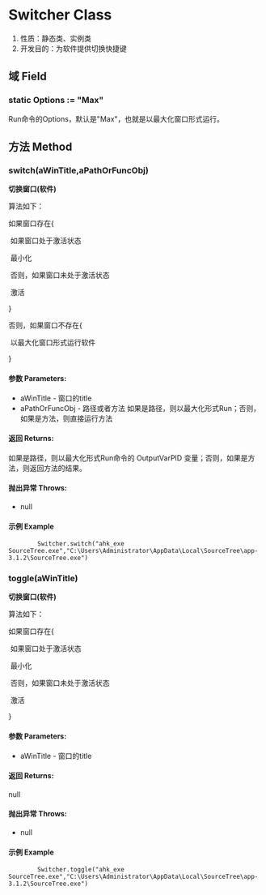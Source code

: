 # Switcher Class

1.  性质：静态类、实例类
2.	开发目的：为软件提供切换快捷键

## 域 Field

### static Options := "Max"

Run命令的Options，默认是"Max"，也就是以最大化窗口形式运行。

## 方法 Method

### switch(aWinTitle,aPathOrFuncObj)

**切换窗口(软件)**

算法如下：

如果窗口存在{

​	如果窗口处于激活状态

​		最小化

​	否则，如果窗口未处于激活状态

​		激活

}

否则，如果窗口不存在{

​	以最大化窗口形式运行软件

}

#### 参数 Parameters: 

- aWinTitle - 窗口的title
- aPathOrFuncObj - 路径或者方法
  如果是路径，则以最大化形式Run；否则，如果是方法，则直接运行方法

#### 返回 Returns: 

如果是路径，则以最大化形式Run命令的 OutputVarPID 变量；否则，如果是方法，则返回方法的结果。

#### 抛出异常 Throws: 

- null

#### 示例 Example

```autohotkey
		Switcher.switch("ahk_exe SourceTree.exe","C:\Users\Administrator\AppData\Local\SourceTree\app-3.1.2\SourceTree.exe")
```

### toggle(aWinTitle)

**切换窗口(软件)**

算法如下：

如果窗口存在{

​	如果窗口处于激活状态

​		最小化

​	否则，如果窗口未处于激活状态

​		激活

}

#### 参数 Parameters: 

- aWinTitle - 窗口的title

#### 返回 Returns: 

null

#### 抛出异常 Throws: 

- null

#### 示例 Example

```autohotkey
		Switcher.toggle("ahk_exe SourceTree.exe","C:\Users\Administrator\AppData\Local\SourceTree\app-3.1.2\SourceTree.exe")
```

